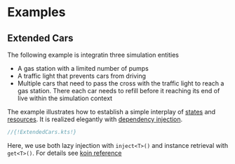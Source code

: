 # Examples

## Extended Cars

The following example is integratin three simulation entities

* A gas station with a limited number of pumps
* A traffic light that prevents cars from driving
* Multiple cars that need to pass the cross with the traffic light to reach a gas station. There each car needs to refill before it reaching its end of live within the simulation context

The example illustrates how to establish a simple interplay of  [states](state.md) and [resources](resource.md). It is realized elegantly with [dependency injection](basics.md#dependency-injection).

```kotlin
//{!ExtendedCars.kts!}
```

Here,  we use both lazy injection with `inject<T>()` and instance retrieval with `get<T>()`. For details see [koin reference](https://doc.insert-koin.io/#/koin-core/injection-parameters)